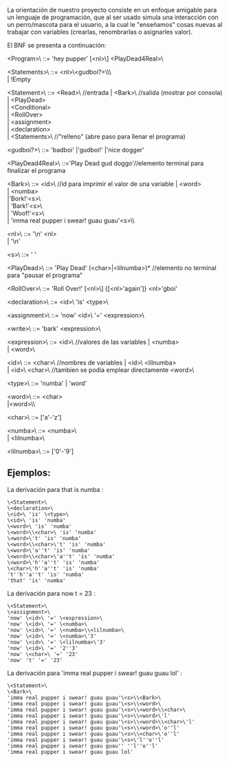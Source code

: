 La orientación de nuestro proyecto consiste en un enfoque amigable para un lenguaje de programación, que al ser usado simula una interacción con un perro/mascota para el usuario, a la cual le "enseñamos" cosas nuevas al trabajar con variables (crearlas, renombrarlas o asignarles valor).

El BNF se presenta a continuación:

\<Program>\       ::= 'hey pupper' [\<nl>\\<Statements>\] \<PlayDead4Real>\

\<Statements>\    ::= \<nl>\\<gudboi?>\\<Statement>\\<nl>\\<Statements>\
                | !Empty

\<Statement>\	::= \<Read>\  //entrada
                | \<Bark>\                //salida (mostrar por consola)
                | \<PlayDead>\
                | \<Conditional>\
                | \<RollOver>\
	        	| \<assignment>\
	        	| \<declaration>\
	        	| \<Statements>\          //"relleno" (abre paso para llenar el programa) 
            
\<gudboi?>\       ::= 'badboi'
                |'gudboi!'
                |'nice dogger'
            
\<PlayDead4Real>\ ::='Play Dead gud doggo'//elemento terminal para finalizar el programa

\<Bark>\          ::= \<id>\                //id para imprimir el valor de una variable
	        	| \<word>\
	        	| \<numba>\
	        	|'Bork!'\<s>\\<Bark>\
                | 'Bark!'\<s>\\<Bark>\
                | 'Woof!'\<s>\\<Bark>\
                | 'imma real pupper i swear! guau guau'\<s>\\<Bark>\

            
\<nl>\            ::= '\n' \<nl>\
                | '\n'

\<s>\		::= ' '
            
\<PlayDead>\      ::= 'Play Dead' (\<char>\|\<lilnumba>\)*  //elemento no terminal para "pausar el programa"

\<RollOver>\      ::= 'Roll Over!' [\<nl>\\<statement>\] {[\<nl>\'again']} \<nl>\'gboi'

\<declaration>\   ::= \<id>\ 'is' \<type>\

\<assignment>\    ::= 'now' \<id>\ '=' \<expression>\

\<write>\         ::= 'bark' \<expression>\

\<expression>\    ::= \<id>\        //valores de las variables
	        	| \<numba>\
	        	| \<word>\

\<id>\            ::= \<char>\          //nombres de variables
	        	| \<id>\ \<lilnumba>\
	        	| \<id>\ \<char>\		//tambien se podia emplear directamente \<word>\ 

\<type>\          ::= 'numba'
	        	| 'word'

\<word>\          ::= \<char>\
                |\<word>\\<char>\

\<char>\          ::= ['a'-'z']

\<numba>\         ::= \<numba>\\<lilnumba>\
	        	| \<lilnumba>\

\<lilnumba>\	    ::= ['0'-'9']

## Ejemplos:

La derivación para that is numba :

	\<Statement>\
	\<declaration>\
	\<id>\ 'is' \<type>\
	\<id>\ 'is' 'numba'
	\<word>\ 'is' 'numba'
	\<word>\\<char>\ 'is' 'numba'
	\<word>\'t' 'is' 'numba'
	\<word>\\<char>\'t' 'is' 'numba'
	\<word>\'a''t' 'is' 'numba'
	\<word>\\<char>\'a''t' 'is' 'numba'
	\<word>\'h''a''t' 'is' 'numba'
	\<char>\'h''a''t' 'is' 'numba'
	't''h''a''t' 'is' 'numba'
	'that' 'is' 'numba'

La derivación para now t = 23 :

	\<Statement>\
	\<assignment>\
	'now' \<id>\ '=' \<expression>\
	'now' \<id>\ '=' \<numba>\
	'now' \<id>\ '=' \<numba>\\<lilnumba>\
	'now' \<id>\ '=' \<numba>\'3'
	'now' \<id>\ '=' \<lilnumba>\'3'
	'now' \<id>\ '=' '2''3'
	'now' \<char>\ '=' '23'
	'now' 't' '=' '23'	

La derivación para 'imma real pupper i swear! guau guau lol' :

	\<Statement>\
	\<Bark>\
	'imma real pupper i swear! guau guau'\<s>\\<Bark>\
	'imma real pupper i swear! guau guau'\<s>\\<word>\
	'imma real pupper i swear! guau guau'\<s>\\<word>\\<char>\
	'imma real pupper i swear! guau guau'\<s>\\<word>\'l'
	'imma real pupper i swear! guau guau'\<s>\\<word>\\<char>\'l'
	'imma real pupper i swear! guau guau'\<s>\\<word>\'o''l'
	'imma real pupper i swear! guau guau'\<s>\\<char>\'o''l'
	'imma real pupper i swear! guau guau'\<s>\'l''o''l'
	'imma real pupper i swear! guau guau'' ''l''o''l'
	'imma real pupper i swear! guau guau lol'
